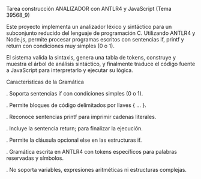 Tarea construcción ANALIZADOR con ANTLR4 y JavaScript (Tema 39568_9)

Este proyecto implementa un analizador léxico y sintáctico para un subconjunto reducido del lenguaje de programación C. Utilizando ANTLR4 y Node.js, permite procesar programas escritos con sentencias if, printf y return con condiciones muy simples (0 o 1).

El sistema valida la sintaxis, genera una tabla de tokens, construye y muestra el árbol de análisis sintáctico, y finalmente traduce el código fuente a JavaScript para interpretarlo y ejecutar su lógica.

Caracteristicas de la Gramática

. Soporta sentencias if con condiciones simples (0 o 1).

. Permite bloques de código delimitados por llaves { ... }.

. Reconoce sentencias printf para imprimir cadenas literales.

. Incluye la sentencia return; para finalizar la ejecución.

. Permite la cláusula opcional else en las estructuras if.

. Gramática escrita en ANTLR4 con tokens específicos para palabras reservadas y símbolos.

. No soporta variables, expresiones aritméticas ni estructuras complejas.
